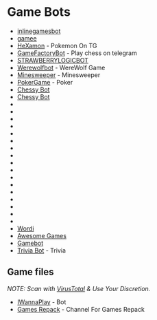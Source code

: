 # Game Bots
- [inlinegamesbot](https://t.me/inlinegamesbot)
- [gamee](https://t.me/gamee)
- [HeXamon](https://t.me/HeXamonbot/) - Pokemon On TG
- [GameFactoryBot](https://GameFactoryBot) - Play chess on telegram
- [STRAWBERRYLOGICBOT](https://t.me/STRAWBERRYLOGICBOT/)
- [Werewolfbot](https://t.me/werewolfbot) - WereWolf Game
- [Minesweeper](https://t.me/minroobot) - Minesweeper
- [PokerGame](https://t.me/PokerBot) - Poker
- [Chessy Bot](https://t.me/CHESSY_BOT)
- [Chessy Bot](https://t.me/CHESSBOT)
- [](https://t.me/HOKMBAZIBOT)
- [](https://t.me/MENCHOOLBOT)
- [](https://t.me/SLGBOT)
- [](https://t.me/BM_XOBOT)
- [](https://t.me/OXBOT)
- [](https://t.me/XOBOT)
- [](https://t.me/NIMBOT)
- [](https://t.me/DREAMERSBOT)
- [](https://t.me/HEXAMONBOT)
- [](https://t.me/UCAHBOT)
- [](https://t.me/GAME100BOT)
- [](https://t.me/ASMFAMIL1BOT)
- [](https://t.me/CARDGAMESBOT)
- [](https://t.me/HOOSHROBOT)
- [](https://t.me/ROONXGAME_BOT)
- [](https://t.me/KALAMATORBOT)
- [](https://t.me/KALAMEBOT)
- [Wordi](https://t.me/WORDIBOT)
- [Awesome Games](https://t.me/AWESOMEBOT)
- [Gamebot](https://t.me/GAMEBOT)
- [Trivia Bot](https://t.me/TRIVIABOT) - Trivia

## Game files

_NOTE: Scan with [VirusTotal](https://VirusTotal.com) & Use Your Discretion._

- [IWannaPlay](@IWannaPlayBot) - Bot
- [Games Repack](https://t.me/irgi_dlya_pc) - Channel For Games Repack